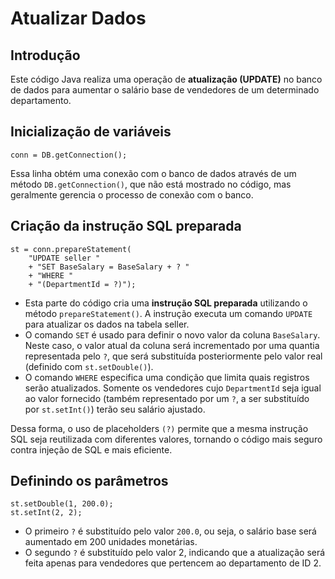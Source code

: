 # Atualizar Dados

## Introdução

Este código Java realiza uma operação de **atualização (UPDATE)** no banco de dados para aumentar o salário base de vendedores de um determinado departamento.

## Inicialização de variáveis


    conn = DB.getConnection();
  
Essa linha obtém uma conexão com o banco de dados através de um método `DB.getConnection()`, que não está mostrado no código, mas geralmente gerencia o processo de conexão com o banco.


## Criação da instrução SQL preparada

    st = conn.prepareStatement(
        "UPDATE seller "
        + "SET BaseSalary = BaseSalary + ? "
        + "WHERE "
        + "(DepartmentId = ?)");

- Esta parte do código cria uma **instrução SQL preparada** utilizando o método `prepareStatement()`. A instrução executa um comando `UPDATE` para atualizar os dados na tabela seller.
- O comando `SET` é usado para definir o novo valor da coluna `BaseSalary`. Neste caso, o valor atual da coluna será incrementado por uma quantia representada pelo `?`, que será substituída posteriormente pelo valor real (definido com `st.setDouble()`).
- O comando `WHERE` especifica uma condição que limita quais registros serão atualizados. Somente os vendedores cujo `DepartmentId` seja igual ao valor fornecido (também representado por um `?`, a ser substituído por `st.setInt()`) terão seu salário ajustado.

Dessa forma, o uso de placeholders `(?)` permite que a mesma instrução SQL seja reutilizada com diferentes valores, tornando o código mais seguro contra injeção de SQL e mais eficiente.

## Definindo os parâmetros

    st.setDouble(1, 200.0);
    st.setInt(2, 2);


- O primeiro `?` é substituído pelo valor `200.0`, ou seja, o salário base será aumentado em 200 unidades monetárias.
- O segundo `?` é substituído pelo valor 2, indicando que a atualização será feita apenas para vendedores que pertencem ao departamento de ID 2.
